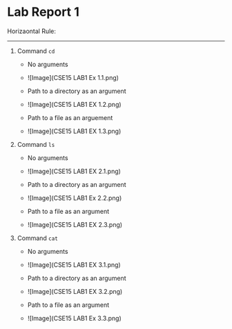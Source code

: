 # Lab Report 1
Horizaontal Rule:

---
1. Command `cd`
   - No arguments
   - ![Image](CSE15 LAB1 Ex 1.1.png)
  
   - Path to a directory as an argument
   - ![Image](CSE15 LAB1 EX 1.2.png)
  
   - Path to a file as an arguement
   - ![Image](CSE15 LAB1 EX 1.3.png)


2. Command `ls`
   - No  arguments
   - ![Image](CSE15 LAB1 EX 2.1.png)
  
   - Path to a directory as an argument
   - ![Image](CSE15 LAB1 Ex 2.2.png)
  
   - Path to a file as an argument
   - ![Image](CSE15 LAB1 EX 2.3.png)


3. Command `cat`
   - No arguments
   - ![Image](CSE15 LAB1 EX 3.1.png)
  
   - Path to a directory as an argument
   - ![Image](CSE15 LAB1 EX 3.2.png)
  
   - Path to a file as an argument
   - ![Image](CSE15 LAB1 Ex 3.3.png)
